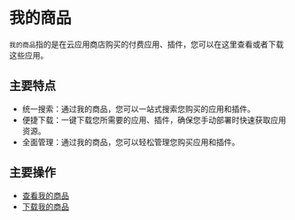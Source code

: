 我的商品
===

`我的商品`指的是在云应用商店购买的付费应用、插件，您可以在这里查看或者下载这些应用。

## 主要特点

- 统一搜索：通过我的商品，您可以一站式搜索您购买的应用和插件。
- 便捷下载：一键下载您所需要的应用、插件，确保您手动部署时快速获取应用资源。
- 全面管理：通过我的商品，您可以轻松管理您购买应用和插件。

## 主要操作

- [查看我的商品](https://www.xcan.cloud/help/doc/205515877330714629?c=209786859381854849)
- [下载我的商品](https://www.xcan.cloud/help/doc/205515877330714629?c=209786779924959704)


